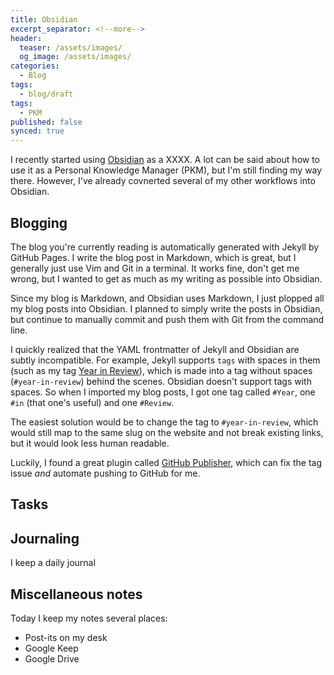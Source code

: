 ```yaml
---
title: Obsidian
excerpt_separator: <!--more-->
header:
  teaser: /assets/images/
  og_image: /assets/images/
categories:
  - Blog
tags:
  - blog/draft
tags:
  - PKM
published: false
synced: true
---
```

I recently started using [Obsidian](https://obsidian.md) as a XXXX.<!-- more --> A lot can be said about how to use it as a Personal Knowledge Manager (PKM), but I'm still finding my way there. However, I've already covnerted several of my other workflows into Obsidian.
## Blogging

The blog you're currently reading is automatically generated with Jekyll by GitHub Pages. I write the blog post in Markdown, which is great, but I generally just use Vim and Git in a terminal. It works fine, don't get me wrong, but I wanted to get as much as my writing as possible into Obsidian.

Since my blog is Markdown, and Obsidian uses Markdown, I just plopped all my blog posts into Obsidian. I planned to simply write the posts in Obsidian, but continue to manually commit and push them with Git from the command line.

I quickly realized that the YAML frontmatter of Jekyll and Obsidian are subtly incompatible. For example, Jekyll supports `tags` with spaces in them (such as my tag [Year in Review](/tags/#year-in-review)), which is made into a tag without spaces (`#year-in-review`) behind the scenes. Obsidian doesn't support tags with spaces. So when I imported my blog posts, I got one tag called `#Year`, one `#in` (that one's useful) and one `#Review`.

The easiest solution would be to change the tag to `#year-in-review`, which would still map to the same slug on the website and not break existing links, but it would look less human readable.

Luckily, I found a great plugin called [GitHub Publisher](https://github.com/ObsidianPublisher/obsidian-github-publisher#tags), which can fix the tag issue _and_ automate pushing to GitHub for me.

## Tasks

## Journaling

I keep a daily journal

## Miscellaneous notes

Today I keep my notes several places:
- Post-its on my desk
- Google Keep
- Google Drive